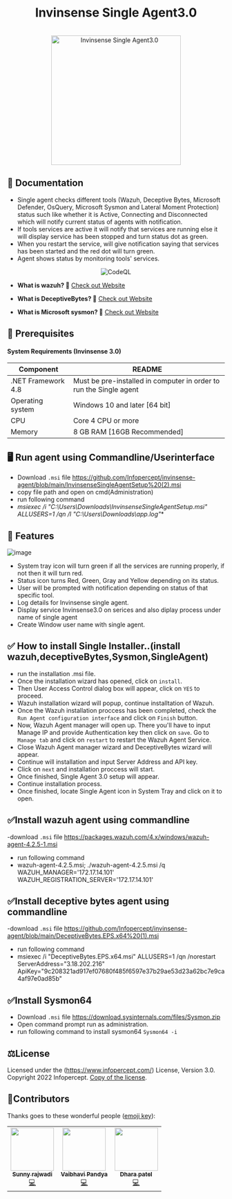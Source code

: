<div align="center">
  <h1>Invinsense Single Agent3.0</h1>
  <br>
  <img alt="Invinsense Single Agent3.0" src="https://user-images.githubusercontent.com/103485015/184890149-3bfa14b3-2443-4a0b-960f-582ddc39f07a.png" width="300px">
</div>

## 📙 Documentation

- Single agent checks different tools (Wazuh, Deceptive Bytes, Microsoft Defender, OsQuery, Microsoft Sysmon and Lateral Moment Protection) status such like whether it is         Active, Connecting and Disconnected which will notify current status of agents with notification.
- If tools services are active it will notify that services are running else  it will display service has been stopped and turn status dot as green.
- When you restart the service, will give notification saying that services has been started and the red dot will turn green.
- Agent shows status by monitoring tools' services.

<p align="center">
    <img src="https://user-images.githubusercontent.com/103485015/184890996-a61a045c-9141-4416-93e5-1a95c312345d.png" alt="CodeQL" style="max-width: 100%;">
  </a>
  </p>
   
   - **What is wazuh? 🤔**
  [Check out Website](https://wazuh.com/)
     
   - **What is DeceptiveBytes? 🤔**
  [Check out Website](https://deceptivebytes.com/)
  
   - **What is Microsoft sysmon? 🤔**
  [Check out Website](https://docs.microsoft.com/en-us/sysinternals/downloads/sysmon/)
  

  ## 📖 Prerequisites
  #### System Requirements (Invinsense 3.0)
| Component | README |
| ------ | ------ |
| .NET Framework 4.8 | Must be pre-installed in computer in order to run the Single agent |
| Operating system | Windows 10 and later [64 bit] |
| CPU | Core 4 CPU or more |
| Memory | 8 GB RAM [16GB Recommended] |

## 🖥️ Run agent using Commandline/Userinterface

- Download `.msi` file https://github.com/Infopercept/invinsense-agent/blob/main/InvinsenseSingleAgentSetup%20(2).msi
- copy file path and open on cmd(Administration)
- run following command
- **msiexec /i "C:\Users\Downloads\InvinsenseSingleAgentSetup.msi" ALLUSERS=1 /qn /l* "C:\Users\Downloads\app.log"**

## 🚧 Features

![image](https://user-images.githubusercontent.com/103485015/184895267-8c8fd0af-c923-44b1-a470-b79012bdd45a.png)
- System tray icon will turn green if all the services are running properly, if not then it will turn red.
- Status icon turns Red, Green, Gray and Yellow depending on its status.
- User will be prompted with notification depending on status of that specific tool.
- Log details for Invinsense single agent.
- Display service Invinsense3.0 on serices and also diplay process under name of single agent
- Create Window user name with single agent.


## ✅ How to install Single Installer..(install wazuh,deceptiveBytes,Sysmon,SingleAgent)

- run the installation .msi file.
- Once the installation wizard has opened, click on `install`.
- Then User Access Control dialog box will appear, click on `YES` to proceed.
- Wazuh installation wizard will popup, continue installtation of Wazuh.
- Once the Wazuh installation proccess has been completed, check the `Run Agent configuration interface` and click on `Finish` button.
- Now, Wazuh Agent manager will open up. There you'll have to input Manage IP and provide Authentication key then click on `save`. Go to `Manage tab` and click on `restart` to restart the Wazuh Agent Service.
- Close Wazuh Agent manager wizard and DeceptiveBytes wizard will appear.
- Continue will installation and input Server Address and API key.
- Click on `next` and installation proccess will start.
- Once finished, Single Agent 3.0 setup will appear.
- Continue installation process.
- Once finished, locate Single Agent icon in System Tray and click on it to open.

## ✅Install wazuh agent using commandline

-download `.msi` file https://packages.wazuh.com/4.x/windows/wazuh-agent-4.2.5-1.msi
- run following command 
- wazuh-agent-4.2.5.msi; ./wazuh-agent-4.2.5.msi /q WAZUH_MANAGER='172.17.14.101' WAZUH_REGISTRATION_SERVER='172.17.14.101'

## ✅Install deceptive bytes agent using commandline

-download `.msi` file https://github.com/Infopercept/invinsense-agent/blob/main/DeceptiveBytes.EPS.x64%20(1).msi
- run following command 
- msiexec /i "DeceptiveBytes.EPS.x64.msi" ALLUSERS=1 /qn /norestart ServerAddress="3.18.202.216" ApiKey="9c208321ad917ef07680f485f6597e37b29ae53d23a62bc7e9ca4af97e0ad85b"

## ✅Install Sysmon64
- Download `.msi` file https://download.sysinternals.com/files/Sysmon.zip
- Open command prompt run as administration.
- run following command to install sysmon64 `Sysmon64 -i`

## ⚖️License
Licensed under the (https://www.infopercept.com/) License, Version 3.0.
Copyright 2022 Infopercept. [Copy of the license](LICENSE.txt).

## 🤝Contributors 

Thanks goes to these wonderful people ([emoji key](https://allcontributors.org/docs/en/emoji-key)):

<!-- ALL-CONTRIBUTORS-LIST:START - Do not remove or modify this section -->
<!-- prettier-ignore-start -->
<!-- markdownlint-disable -->
<table>
  <tr>
    <td align="center"><a href="https://github.com/sunnym-icpl"><img src="https://avatars.githubusercontent.com/u/68695557?v=4?s=100" width="100px;" alt=""/><br /><sub><b>Sunny rajwadi</b></sub></a><br /><a href="https://github.com/codenameone/CodenameOne/commits?author=Sunny rajwadir" title="Code">💻</a></td>
    <td align="center"><a href="https://github.com/vaibhavipinfopercept"><img src="https://avatars.githubusercontent.com/u/67953602?v=4?s=100" width="100px;" alt=""/><br /><sub><b>Vaibhavi Pandya</b></sub></a><br /><a href="https://github.com/codenameone/CodenameOne/commits?author=Vaibhavi Pandya" title="Code">💻</a></td>
    <td align="center"><a href="https://github.com/Dhara-tech"><img src="https://avatars.githubusercontent.com/u/69102702?v=4?s=100" width="100px;" alt=""/><br /><sub><b>Dhara patel</b></sub></a><br /><a href="https://github.com/codenameone/CodenameOne/commits?author=Dhara patel" title="Code">💻</a></td>



